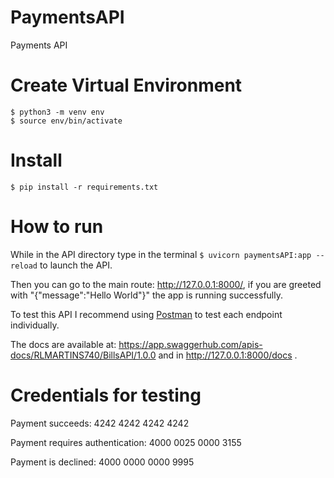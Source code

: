 # PaymentsAPI
Payments API

# Create Virtual Environment
```
$ python3 -m venv env
$ source env/bin/activate
```

# Install
```
$ pip install -r requirements.txt
```

# How to run

While in the API directory type in the terminal `$ uvicorn paymentsAPI:app --reload` to launch the API. 

Then you can go to the main route: http://127.0.0.1:8000/, if you are greeted with "{"message":"Hello World"}" the app is running successfully.

To test this API I recommend using [Postman](https://www.postman.com/) to test each endpoint individually.

The docs are available at: https://app.swaggerhub.com/apis-docs/RLMARTINS740/BillsAPI/1.0.0 and in http://127.0.0.1:8000/docs .


# Credentials for testing
Payment succeeds: 4242 4242 4242 4242

Payment requires authentication: 4000 0025 0000 3155

Payment is declined: 4000 0000 0000 9995
